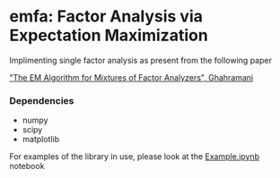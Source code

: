 # emfa: Factor Analysis via Expectation Maximization

Implimenting single factor analysis as present from the following paper

["The EM Algorithm for Mixtures of Factor Analyzers", Ghahramani](http://www.cs.toronto.edu/~fritz/absps/tr-96-1.pdf)

### Dependencies

* numpy
* scipy
* matplotlib


For examples of the library in use, please look at the [Example.ipynb](https://github.com/yliapis/emfa/blob/master/Example.ipynb) notebook
